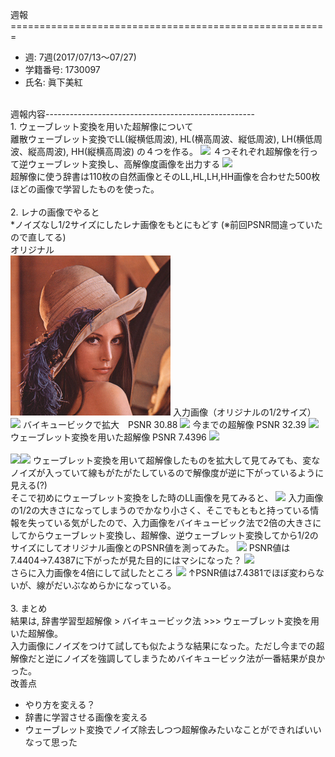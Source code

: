 週報 =======================================================  
* 週: 7週(2017/07/13〜07/27)
* 学籍番号: 1730097 
* 氏名: 眞下美紅 <br>
<br>
週報内容----------------------------------------------------  <br>
1. ウェーブレット変換を用いた超解像について <br>
離散ウェーブレット変換でLL(縦横低周波), HL(横高周波、縦低周波), LH(横低周波、縦高周波), HH(縦横高周波) の４つを作る。
<img src="https://raw.githubusercontent.com/mashimomiku/code/master/image/%E3%82%A6%E3%82%A7%E3%83%BC%E3%83%96%E3%83%AC%E3%83%83%E3%83%88%E5%88%86%E8%A7%A3.png">
４つそれぞれ超解像を行って逆ウェーブレット変換し、高解像度画像を出力する
<img src="https://raw.githubusercontent.com/mashimomiku/code/master/image/%E5%9B%B3.png">
<br>
超解像に使う辞書は110枚の自然画像とそのLL,HL,LH,HH画像を合わせた500枚ほどの画像で学習したものを使った。<br><br>
2. レナの画像でやると <br>
*ノイズなし1/2サイズにしたレナ画像をもとにもどす (※前回PSNR間違っていたので直してる) <br>
オリジナル <br>  
<img src="https://raw.githubusercontent.com/mashimomiku/ScSR/master/Data/Testing/gnd.bmp">
入力画像（オリジナルの1/2サイズ）    
<img src="https://raw.githubusercontent.com/mashimomiku/code/master/Data/Testing/input.bmp">
バイキュービックで拡大　PSNR 30.88
<img src="https://raw.githubusercontent.com/mashimomiku/code/master/image/bicu30%2C8820.bmp">
今までの超解像 PSNR 32.39                     
<img src="https://raw.githubusercontent.com/mashimomiku/code/master/image/nonoiseSR.bmp">
ウェーブレット変換を用いた超解像  PSNR 7.4396   
<img src="https://raw.githubusercontent.com/mashimomiku/code/master/image/nonoisewSR.bmp">
<br>
<br>
<img src="https://raw.githubusercontent.com/mashimomiku/code/master/image/kakudai2.bmp"><img src="https://raw.githubusercontent.com/mashimomiku/code/master/image/kakudai1.bmp">
ウェーブレット変換を用いて超解像したものを拡大して見てみても、変なノイズが入っていて線もがたがたしているので解像度が逆に下がっているように見える(?)<br>
そこで初めにウェーブレット変換をした時のLL画像を見てみると、
<img src="https://raw.githubusercontent.com/mashimomiku/code/master/image/LLlena.bmp">
入力画像の1/2の大きさになってしまうのでかなり小さく、そこでもともと持っている情報を失っている気がしたので、入力画像をバイキュービック法で2倍の大きさにしてからウェーブレット変換し、超解像、逆ウェーブレット変換してから1/2のサイズにしてオリジナル画像とのPSNR値を測ってみた。
<img src="https://raw.githubusercontent.com/mashimomiku/code/master/image/nonoisewSR2.bmp">
PSNR値は7.4404→7.4387に下がったが見た目的にはマシになった？
<img src="https://raw.githubusercontent.com/mashimomiku/code/master/image/kakudai3.bmp">
<br>
さらに入力画像を4倍にして試したところ
<img src="https://raw.githubusercontent.com/mashimomiku/code/master/image/wSR4bai.bmp">
↑PSNR値は7.4381でほぼ変わらないが、線がだいぶなめらかになっている。<br>
<br>
3. まとめ<br>
結果は, 辞書学習型超解像 > バイキュービック法 >>> ウェーブレット変換を用いた超解像。<br>
入力画像にノイズをつけて試しても似たような結果になった。ただし今までの超解像だと逆にノイズを強調してしまうためバイキュービック法が一番結果が良かった。
<br>
改善点<ul>
  <li>やり方を変える？         </li>
  <li>辞書に学習させる画像を変える       </li>
  <li>ウェーブレット変換でノイズ除去しつつ超解像みたいなことができればいいなって思った      </li>
</ul>

